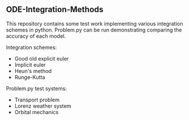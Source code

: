 ## ODE-Integration-Methods

This repository contains some test work implementing various integration schemes in python.  Problem.py can be run demonstrating comparing the accuracy of each model.

Integration schemes:
- Good old explicit euler
- Implicit euler
- Heun's method
- Runge-Kutta

Problem.py test systems:
- Transport problem
- Lorenz weather system
- Orbital mechanics

